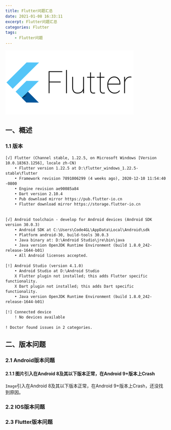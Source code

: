 ```yaml
---
title: Flutter问题汇总
date: 2021-01-08 16:33:11
excerpt: Flutter问题汇总
categories: Flutter
tags:
    - Flutter问题
---
```


![flutter](/images/flutter/flutter.png)

## 一、概述

### 1.1 版本

```terminal
[√] Flutter (Channel stable, 1.22.5, on Microsoft Windows [Version 10.0.18363.1256], locale zh-CN)
    • Flutter version 1.22.5 at D:\flutter_windows_1.22.5-stable\flutter
    • Framework revision 7891006299 (4 weeks ago), 2020-12-10 11:54:40 -0800
    • Engine revision ae90085a84
    • Dart version 2.10.4
    • Pub download mirror https://pub.flutter-io.cn
    • Flutter download mirror https://storage.flutter-io.cn


[√] Android toolchain - develop for Android devices (Android SDK version 30.0.3)
    • Android SDK at C:\Users\Code4GL\AppData\Local\Android\sdk
    • Platform android-30, build-tools 30.0.3
    • Java binary at: D:\Android Studio\jre\bin\java
    • Java version OpenJDK Runtime Environment (build 1.8.0_242-release-1644-b01)
    • All Android licenses accepted.

[!] Android Studio (version 4.1.0)
    • Android Studio at D:\Android Studio
    X Flutter plugin not installed; this adds Flutter specific functionality.
    X Dart plugin not installed; this adds Dart specific functionality.
    • Java version OpenJDK Runtime Environment (build 1.8.0_242-release-1644-b01)

[!] Connected device
    ! No devices available

! Doctor found issues in 2 categories.
```

## 二、版本问题

### 2.1 Android版本问题

#### 2.1.1 图片引入在Android 8及其以下版本正常，在Android 9+版本上Crash

`Image`引入在Android 8及其以下版本正常，在Android 9+版本上Crash，还没找到原因。

### 2.2 IOS版本问题

### 2.3 Flutter版本问题
